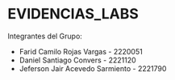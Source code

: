 # EVIDENCIAS_LABS
Integrantes del Grupo:
* Farid Camilo Rojas Vargas - 2220051
* Daniel Santiago Convers - 2221120
* Jeferson Jair Acevedo Sarmiento - 2221790

